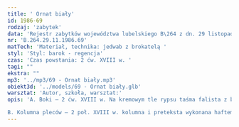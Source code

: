 ```yaml
---
title: ' Ornat biały'
id: 1986-69
rodzaj: 'zabytek'
data: 'Rejestr zabytków województwa lubelskiego B\264 z dn. 29 listopada 1986 r. '
nr: 'B.264.29.11.1986.69'
matTech: 'Materiał, technika: jedwab z brokatelą '
styl: 'Styl: barok - regencja'
czas: 'Czas powstania: 2 ćw. XVIII w. '
tagi: ""
ekstra: ""
mp3: '../mp3/69 - Ornat biały.mp3'
obiekt3d: '../models/69 - Ornat biały.glb'
warsztat: 'Autor, szkoła, warsztat:'
opis: 'A. Boki – 2 ćw. XVIII w. Na kremowym tle rypsu taśma falista z brokateli złotej. Taśma zawija się i przechodzi w rogi obfitości wypełnione palmetą. Rogi obfitości w nici srebrnej. Palmety w jedwabiu niebieskim i błękitnym. Obrzeże taśmy i prążki rogów z jedwabiu oliwkowego. Pośród taśm i rogów wije się ulistnione pnącze z kwiatem różowo – fioletowym. 

B. Kolumna pleców – 2 poł. XVIII w. kolumna i preteksta wykonana haftem krzyżykowym na kanwie w motyw pnącza winnej latorośli i róży. Liście w brązie i zieleni, w ich tle róża. Wierzchy liści czerwone, bądź żółte. Róże, w tle liści brązowych wykonane z koralików. Listowie róż w zielonym jedwabiu. Róże w tle liści zielonych wykonane jedwabiem czerwonym i brązowym /listowie róż w koraliku białym/. Gałązka w jasnych brązach, kiście w beżu, fiolecie i czerni. W obrzeżu liści koraliki mosiężne i żelazne.'
---
```

